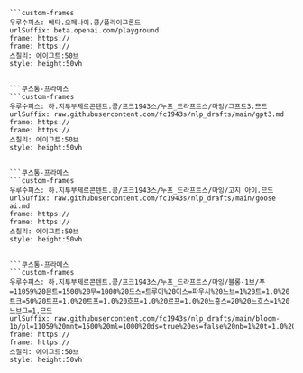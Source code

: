 
```쿠스통-프라메스
```custom-frames
우루수피스: 베타.오페나이.콩/플라이그론드
urlSuffix: beta.openai.com/playground
frame: https://
frame: https://
스칠리: 에이그트:50브
style: height:50vh
```
```

```쿠스통-프라메스
```custom-frames
우루수피스: 하.지투부제르콘텐트.콩/프크1943스/누프_드라프트스/마잉/그프트3.므드
urlSuffix: raw.githubusercontent.com/fc1943s/nlp_drafts/main/gpt3.md
frame: https://
frame: https://
스칠리: 에이그트:50브
style: height:50vh
```
```

```쿠스통-프라메스
```custom-frames
우루수피스: 하.지투부제르콘텐트.콩/프크1943스/누프_드라프트스/마잉/고지 아이.므드
urlSuffix: raw.githubusercontent.com/fc1943s/nlp_drafts/main/goose ai.md
frame: https://
frame: https://
스칠리: 에이그트:50브
style: height:50vh
```
```

```쿠스통-프라메스
```custom-frames
우루수피스: 하.지투부제르콘텐트.콩/프크1943스/누프_드라프트스/마잉/블롱-1브/푸=11059%20믄트=1500%20무=1000%20드스=트루이%20이스=파우시%20느브=1%20트=1.0%20트크=50%20트프=1.0%20트프=1.0%20흐프=1.0%20르프=1.0%20느흥스=20%20느흐스=1%20느브그=1.므드
urlSuffix: raw.githubusercontent.com/fc1943s/nlp_drafts/main/bloom-1b/pl=11059%20mnt=1500%20ml=1000%20ds=true%20es=false%20nb=1%20t=1.0%20tk=50%20tp=1.0%20tp=1.0%20rp=1.0%20lp=1.0%20nrns=20%20nrs=1%20nbg=1.md
frame: https://
frame: https://
스칠리: 에이그트:50브
style: height:50vh
```
```
